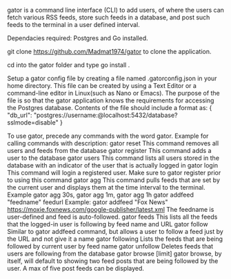 gator is a command line interface (CLI) to add users, of where the users can fetch various RSS feeds, store such feeds in a database, and post such feeds to the terminal in a user defined interval.

Dependacies required: Postgres and Go installed.

git clone https://github.com/Madmat1974/gator to clone the application.

cd into the gator folder and type go install .

Setup a gator config file by creating a file named .gatorconfig.json in your home directory. This file can be created by using a Text Editor or a command-line editor in Linux(such as Nano or Emacs). The purpose of the file is so that the gator application knows the requirements for accessing the Postgres database. Contents of the file should include a format as:
{
  "db_url": "postgres://username:@localhost:5432/database?sslmode=disable"
}

To use gator, precede any commands with the word gator. Example for calling commands with description:
gator reset                       This command removes all users and feeds from the database
gator register <name>             This command adds a user to the database
gator users                       This command lists all users stored in the database with an indicator of the user that is actually logged in
gator login <name>                This command will login a registered user. Make sure to gator register <name> prior to using this command
gator agg <time interval>         This command pulls feeds that are set by the current user and displays them at the time interval to the terminal. Example gator agg 30s, gator agg 1m, gator agg 1h
gator addfeed "feedname" feedurl  Example: gator addfeed "Fox News" https://moxie.foxnews.com/google-publisher/latest.xml  The feedname is user-defined and feed is auto-followed.
gator feeds                       This lists all the feeds that the logged-in user is following by feed name and URL
gator follow <url>                Similar to gator addfeed command, but allows a user to follow a feed just by the URL and not give it a name
gator following                   Lists the feeds that are being followed by current user by feed name
gator unfollow <url>              Deletes feeds that users are following from the database
gator browse [limit]              gator browse, by itself, will default to showing two feed posts that are being followed by the user. A max of five post feeds can be displayed. 


